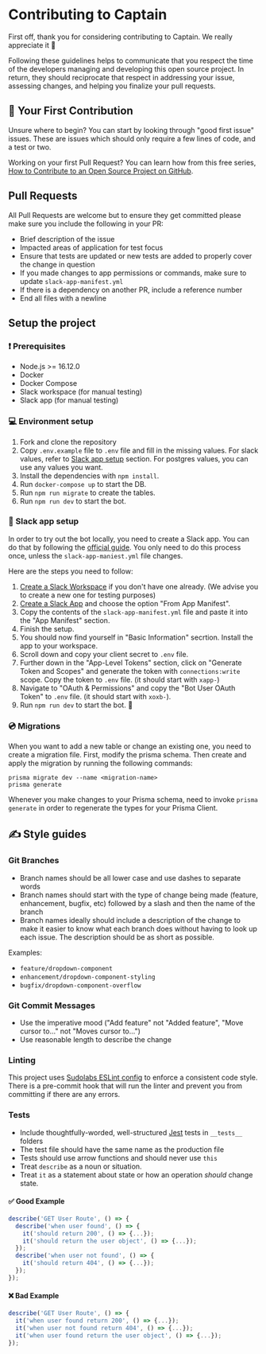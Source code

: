 # Contributing to Captain
First off, thank you for considering contributing to Captain. We really appreciate it 🎉

Following these guidelines helps to communicate that you respect the time of the developers managing and developing this open source project. In return, they should reciprocate that respect in addressing your issue, assessing changes, and helping you finalize your pull requests.

## 🥇 Your First Contribution

Unsure where to begin? You can start by looking through "good first issue" issues. These are issues which should only require a few lines of code, and a test or two. 

Working on your first Pull Request? You can learn how from this free series, [How to Contribute to an Open Source Project on GitHub](https://app.egghead.io/playlists/how-to-contribute-to-an-open-source-project-on-github).

## Pull Requests
All Pull Requests are welcome but to ensure they get committed please make sure you include the following in your PR:

- Brief description of the issue
- Impacted areas of application for test focus
- Ensure that tests are updated or new tests are added to properly cover the change in question
- If you made changes to app permissions or commands, make sure to update `slack-app-manifest.yml`
- If there is a dependency on another PR, include a reference number
- End all files with a newline

## Setup the project

### ❗️ Prerequisites
- Node.js >= 16.12.0
- Docker
- Docker Compose
- Slack workspace (for manual testing)
- Slack app (for manual testing)

### 💻 Environment setup

1. Fork and clone the repository
2. Copy `.env.example` file to `.env` file and fill in the missing values. For slack values, refer to [Slack app setup](#slack-app-setup) section.
For postgres values, you can use any values you want.
3. Install the dependencies with `npm install`.
4. Run `docker-compose up` to start the DB.
5. Run `npm run migrate` to create the tables.
6. Run `npm run dev` to start the bot.

### 💬 Slack app setup
In order to try out the bot locally, you need to create a Slack app. You can do that by following the [official guide](https://api.slack.com/start/building/bolt-js). You only need to do this process once, unless the `slack-app-maniest.yml` file changes.

Here are the steps you need to follow:
1. [Create a Slack Workspace](https://slack.com/help/articles/206845317-Create-a-Slack-workspace) if you don't have one already. (We advise you to create a new one for testing purposes)
2. [Create a Slack App](https://api.slack.com/apps?new_app=1) and choose the option "From App Manifest".
3. Copy the contents of the `slack-app-manifest.yml` file and paste it into the "App Manifest" section.
4. Finish the setup.
5. You should now find yourself in "Basic Information" secrtion. Install the app to your workspace.
6. Scroll down and copy your client secret to `.env` file.
7. Further down in the "App-Level Tokens" section, click on "Generate Token and Scopes" and generate the token with `connections:write` scope. Copy the token to `.env` file. (it should start with `xapp-`)
8. Navigate to "OAuth & Permissions" and copy the "Bot User OAuth Token" to `.env` file. (it should start with `xoxb-`).
9. Run `npm run dev` to start the bot. 🎉

### 💿 Migrations

When you want to add a new table or change an existing one, you need to create a migration file. First, modify the prisma schema. Then create and apply the migration by running the following commands:
```
prisma migrate dev --name <migration-name>
prisma generate
```

Whenever you make changes to your Prisma schema, need to invoke `prisma generate` in order to regenerate the types for your Prisma Client.

## ✍️ Style guides

### Git Branches

- Branch names should be all lower case and use dashes to separate words
- Branch names should start with the type of change being made (feature, enhancement, bugfix, etc) followed by a slash and then the name of the branch
- Branch names ideally should include a description of the change to make it easier to know what each branch does without having to look up each issue. The description should be as short as possible.

Examples: 
- `feature/dropdown-component`
- `enhancement/dropdown-component-styling`
- `bugfix/dropdown-component-overflow`

### Git Commit Messages

- Use the imperative mood ("Add feature" not "Added feature", "Move cursor to..." not "Moves cursor to...")
- Use reasonable length to describe the change

### Linting

This project uses [Sudolabs ESLint config](https://www.npmjs.com/package/@sudolabs-io/eslint-config-sudolabs) to enforce a consistent code style.
There is a pre-commit hook that will run the linter and prevent you from committing if there are any errors.

### Tests

- Include thoughtfully-worded, well-structured [Jest](https://jestjs.io/) tests in `__tests__` folders
- The test file should have the same name as the production file
- Tests should use arrow functions and should never use `this`
- Treat `describe` as a noun or situation.
- Treat `it` as a statement about state or how an operation _should_ change state.

#### ✅ Good Example
```js
describe('GET User Route', () => {
  describe('when user found', () => {
    it('should return 200', () => {...});
    it('should return the user object', () => {...});
  });
  describe('when user not found', () => {
    it('should return 404', () => {...});
  });
});
```

#### ❌ Bad Example
```js
describe('GET User Route', () => {
  it('when user found return 200', () => {...});
  it('when user not found return 404', () => {...});
  it('when user found return the user object', () => {...});
});
```

